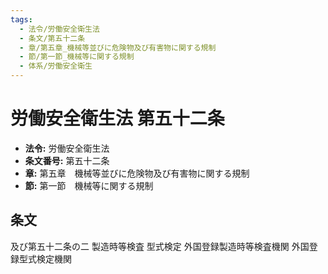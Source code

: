 ```yaml
---
tags:
  - 法令/労働安全衛生法
  - 条文/第五十二条
  - 章/第五章_機械等並びに危険物及び有害物に関する規制
  - 節/第一節_機械等に関する規制
  - 体系/労働安全衛生
---
```

# 労働安全衛生法 第五十二条

- **法令:** 労働安全衛生法
- **条文番号:** 第五十二条
- **章:** 第五章　機械等並びに危険物及び有害物に関する規制
- **節:** 第一節　機械等に関する規制

## 条文
及び第五十二条の二	製造時等検査	型式検定
 	外国登録製造時等検査機関	外国登録型式検定機関

